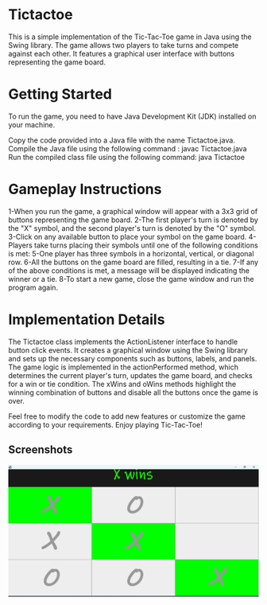 # Tictactoe

This is a simple implementation of the Tic-Tac-Toe game in Java using the Swing library. The game allows two players to take turns and compete against each other. It features a graphical user interface with buttons representing the game board.


# Getting Started

To run the game, you need to have Java Development Kit (JDK) installed on your machine.

Copy the code provided into a Java file with the name Tictactoe.java.
Compile the Java file using the following command : javac Tictactoe.java
Run the compiled class file using the following command: java Tictactoe

# Gameplay Instructions

1-When you run the game, a graphical window will appear with a 3x3 grid of buttons representing the game board.
2-The first player's turn is denoted by the "X" symbol, and the second player's turn is denoted by the "O" symbol.
3-Click on any available button to place your symbol on the game board.
4-Players take turns placing their symbols until one of the following conditions is met:
5-One player has three symbols in a horizontal, vertical, or diagonal row.
6-All the buttons on the game board are filled, resulting in a tie.
7-If any of the above conditions is met, a message will be displayed indicating the winner or a tie.
8-To start a new game, close the game window and run the program again.

# Implementation Details

The Tictactoe class implements the ActionListener interface to handle button click events. It creates a graphical window using the Swing library and sets up the necessary components such as buttons, labels, and panels. The game logic is implemented in the actionPerformed method, which determines the current player's turn, updates the game board, and checks for a win or tie condition. The xWins and oWins methods highlight the winning combination of buttons and disable all the buttons once the game is over.

Feel free to modify the code to add new features or customize the game according to your requirements. Enjoy playing Tic-Tac-Toe!

## Screenshots


![Tic-Tac-Toe](https://github.com/Jennynamela/Tictactoe/blob/main/Screenshot%20(435).png)






